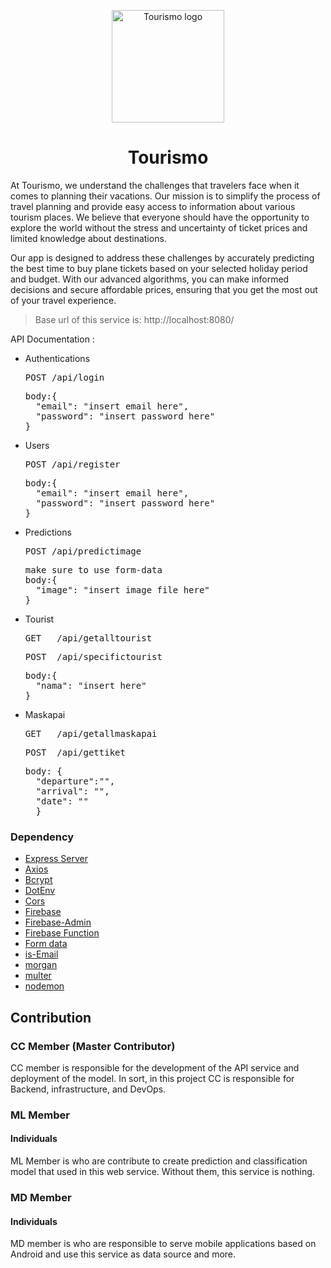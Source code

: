 <p align="center">
  <img src="https://drive.google.com/file/d/1rNTnBwN5ezgzGaAqbV1--WIrus66-_H4/view?usp=sharing" alt="Tourismo logo" height="180" />
</p>

<h1 align="center">Tourismo</h1>


At Tourismo, we understand the challenges that travelers face when it comes to planning their vacations. Our mission is to simplify the process of travel planning and provide easy access to information about various tourism places. We believe that everyone should have the opportunity to explore the world without the stress and uncertainty of ticket prices and limited knowledge about destinations.

Our app is designed to address these challenges by accurately predicting the best time to buy plane tickets based on your selected holiday period and budget. With our advanced algorithms, you can make informed decisions and secure affordable prices, ensuring that you get the most out of your travel experience.

> Base url of this service is: http://localhost:8080/

API Documentation :

- Authentications
  <pre>POST /api/login</pre>
  <pre>body:{
    "email": "insert email here",
    "password": "insert password here"
  } </pre>

- Users
  <pre>POST /api/register</pre>
  <pre>body:{
    "email": "insert email here",
    "password": "insert password here"
  } </pre>

- Predictions
  <pre>POST /api/predictimage</pre>
  <pre>
  make sure to use form-data
  body:{
    "image": "insert image file here"
  } </pre>

- Tourist
  <pre>GET   /api/getalltourist</pre>
  <pre>POST  /api/specifictourist</pre>
  <pre>body:{
    "nama": "insert here"
  } </pre>


- Maskapai
  <pre>GET   /api/getallmaskapai</pre>
  <pre>POST  /api/gettiket</pre>
  <pre>
  body: {
    "departure":"",
    "arrival": "",
    "date": ""
    }
  </pre>


### Dependency

* [Express Server](https://www.npmjs.com/package/express)
* [Axios](https://www.npmjs.com/package/axios)
* [Bcrypt](https://www.npmjs.com/package/bcrypt)
* [DotEnv](https://www.npmjs.com/package/dotenv)
* [Cors](https://www.npmjs.com/package/cors)
* [Firebase](https://www.npmjs.com/package/firebase)
* [Firebase-Admin](https://www.npmjs.com/package/firebase-admin)
* [Firebase Function](https://www.npmjs.com/package/firebase-function)
* [Form data](https://www.npmjs.com/package/form-data)
* [is-Email](https://www.npmjs.com/package/is-email)
* [morgan](https://www.npmjs.com/package/morgan)
* [multer](https://www.npmjs.com/package/multer)
* [nodemon](https://www.npmjs.com/package/nodemon)

## Contribution

### CC Member (Master Contributor)
<p>CC member is responsible for the development of the API service and deployment of the model. In sort, in this project CC is responsible for Backend, infrastructure, and DevOps.</p>

### ML Member
#### Individuals
<p>ML Member is who are contribute to create prediction and classification model that used in this web service. Without them, this service is nothing.</p>

### MD Member
#### Individuals
<p>MD member is who are responsible to serve mobile applications based on Android and use this service as data source and more.</p>